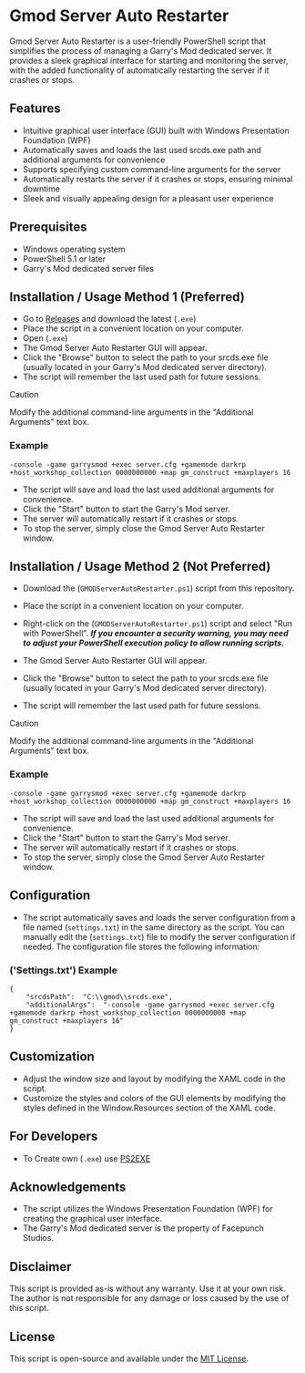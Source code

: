 # Gmod Server Auto Restarter

Gmod Server Auto Restarter is a user-friendly PowerShell script that simplifies the process of managing a Garry's Mod dedicated server. It provides a sleek graphical interface for starting and monitoring the server, with the added functionality of automatically restarting the server if it crashes or stops.

## Features
 - Intuitive graphical user interface (GUI) built with Windows Presentation Foundation (WPF)
 - Automatically saves and loads the last used srcds.exe path and additional arguments for convenience
 - Supports specifying custom command-line arguments for the server
 - Automatically restarts the server if it crashes or stops, ensuring minimal downtime
 - Sleek and visually appealing design for a pleasant user experience

## Prerequisites
 - Windows operating system
 - PowerShell 5.1 or later
 - Garry's Mod dedicated server files

 ## Installation / Usage Method 1 (Preferred)
 - Go to [Releases](https://github.com/ImStillBlue/GMOD-Server-Auto-Restarter/releases) and download the latest (`.exe`)
 - Place the script in a convenient location on your computer.
 - Open (`.exe`)
 - The Gmod Server Auto Restarter GUI will appear.
 - Click the "Browse" button to select the path to your srcds.exe file (usually located in your Garry's Mod dedicated server directory).
 - The script will remember the last used path for future sessions.
 > [!CAUTION]
 > Modify the additional command-line arguments in the "Additional Arguments" text box.
  ### Example
 ```
-console -game garrysmod +exec server.cfg +gamemode darkrp +host_workshop_collection 0000000000 +map gm_construct +maxplayers 16
 ```
 - The script will save and load the last used additional arguments for convenience.
 - Click the "Start" button to start the Garry's Mod server.
 - The server will automatically restart if it crashes or stops.
 - To stop the server, simply close the Gmod Server Auto Restarter window.

 ## Installation / Usage Method 2 (Not Preferred)
 - Download the (`GMODServerAutoRestarter.ps1`) script from this repository.
 - Place the script in a convenient location on your computer.

 - Right-click on the (`GMODServerAutoRestarter.ps1`) script and select "Run with PowerShell".
***If you encounter a security warning, you may need to adjust your PowerShell execution policy to allow running scripts.***
 - The Gmod Server Auto Restarter GUI will appear.
 - Click the "Browse" button to select the path to your srcds.exe file (usually located in your Garry's Mod dedicated server directory).
 - The script will remember the last used path for future sessions.
 > [!CAUTION]
 > Modify the additional command-line arguments in the "Additional Arguments" text box.
 ### Example
 ```
-console -game garrysmod +exec server.cfg +gamemode darkrp +host_workshop_collection 0000000000 +map gm_construct +maxplayers 16
 ```
 - The script will save and load the last used additional arguments for convenience.
 - Click the "Start" button to start the Garry's Mod server.
 - The server will automatically restart if it crashes or stops.
 - To stop the server, simply close the Gmod Server Auto Restarter window.

## Configuration
 - The script automatically saves and loads the server configuration from a file named (`settings.txt`) in the same directory as the script. You can manually edit the (`settings.txt`) file to modify the server configuration if needed. The configuration file stores the following information:
### ('Settings.txt') Example
```
{
    "srcdsPath":  "C:\\gmod\\srcds.exe",
    "additionalArgs":  "-console -game garrysmod +exec server.cfg +gamemode darkrp +host_workshop_collection 0000000000 +map gm_construct +maxplayers 16"
}
```

## Customization
 - Adjust the window size and layout by modifying the XAML code in the script.
 - Customize the styles and colors of the GUI elements by modifying the styles defined in the Window.Resources section of the XAML code.

## For Developers
 - To Create own (`.exe`) use [PS2EXE](https://github.com/MScholtes/PS2EXE)

## Acknowledgements
 - The script utilizes the Windows Presentation Foundation (WPF) for creating the graphical user interface.
 - The Garry's Mod dedicated server is the property of Facepunch Studios.

## Disclaimer
This script is provided as-is without any warranty. Use it at your own risk. The author is not responsible for any damage or loss caused by the use of this script.

## License

This script is open-source and available under the [MIT License](LICENSE).
   
